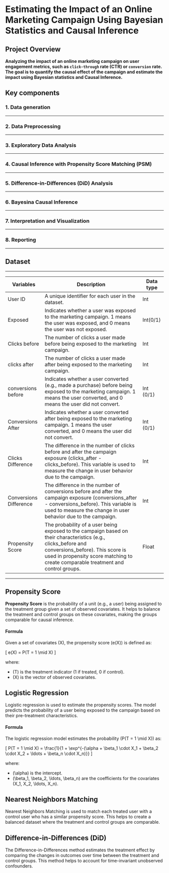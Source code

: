 # Estimating the Impact of an Online Marketing Campaign Using Bayesian Statistics and Causal Inference


## Project Overview

**Analyzing the impact of an online marketing campaign on user engagement metrics, such as `click-through` rate (CTR) or `conversion` rate. The goal is to quantify the causal effect of the campaign and estimate the impact using Bayesian statistics and Causal Inference.**

## Key components

### 1. Data generation
---
### 2. Data Preprocessing
---
### 3. Exploratory Data Analysis
---
### 4. Causal Inference with Propensity Score Matching (PSM)
---
### 5. Difference-in-Differences (DiD) Analysis
---
### 6. Bayesina Causal Inference
---
### 7. Interpretation and Visualization
---
### 8. Reporting
---



## Dataset
-----------


| Variables | Description | Data type | 
|-----------|-------------|-----------|
| User ID   | A unique identifier for each user in the dataset. | Int | 
| Exposed | Indicates whether a user was exposed to the marketing campaign. 1 means the user was exposed, and 0 means the user was not exposed.| Int(0/1) | 
| Clicks before | The number of clicks a user made before being exposed to the marketing campaign. | Int |
| clicks after | The number of clicks a user made after being exposed to the marketing campaign. | Int |
| conversions before | Indicates whether a user converted (e.g., made a purchase) before being exposed to the marketing campaign. 1 means the user converted, and 0 means the user did not convert. | Int (0/1) |
| Conversions After |  Indicates whether a user converted after being exposed to the marketing campaign. 1 means the user converted, and 0 means the user did not convert. | Int (0/1) |
| Clicks Difference | The difference in the number of clicks before and after the campaign exposure (clicks_after - clicks_before). This variable is used to measure the change in user behavior due to the campaign. | Int | 
| Conversions Difference|  The difference in the number of conversions before and after the campaign exposure (conversions_after - conversions_before). This variable is used to measure the change in user behavior due to the campaign. | Int |
| Propensity Score | The probability of a user being exposed to the campaign based on their characteristics (e.g., clicks_before and conversions_before). This score is used in propensity score matching to create comparable treatment and control groups. | Float | 

----


## Propensity Score

**Propensity Score** is the probability of a unit (e.g., a user) being assigned to the treatment group given a set of observed covariates. It helps to balance the treatment and control groups on these covariates, making the groups comparable for causal inference.

#### Formula

Given a set of covariates \(X\), the propensity score \(e(X)\) is defined as:

\[ e(X) = P(T = 1 \mid X) \]

where:
- \(T\) is the treatment indicator (1 if treated, 0 if control).
- \(X\) is the vector of observed covariates.

## Logistic Regression

Logistic regression is used to estimate the propensity scores. The model predicts the probability of a user being exposed to the campaign based on their pre-treatment characteristics.

#### Formula

The logistic regression model estimates the probability \(P(T = 1 \mid X)\) as:

\[ P(T = 1 \mid X) = \frac{1}{1 + \exp^{-(\alpha + \beta_1 \cdot X_1 + \beta_2 \cdot X_2 + \ldots + \beta_n \cdot X_n)}} \]

where:
- \(\alpha\) is the intercept.
- \(\beta_1, \beta_2, \ldots, \beta_n\) are the coefficients for the covariates \(X_1, X_2, \ldots, X_n\).

## Nearest Neighbors Matching

Nearest Neighbors Matching is used to match each treated user with a control user who has a similar propensity score. This helps to create a balanced dataset where the treatment and control groups are comparable.

## Difference-in-Differences (DiD)

The Difference-in-Differences method estimates the treatment effect by comparing the changes in outcomes over time between the treatment and control groups. This method helps to account for time-invariant unobserved confounders.
